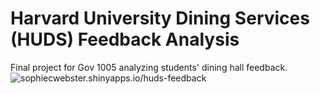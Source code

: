 # Harvard University Dining Services (HUDS) Feedback Analysis
Final project for Gov 1005 analyzing students' dining hall feedback. <br>
![sophiecwebster.shinyapps.io/huds-feedback]("sophiewebster.shinyapps.io/huds-feedback")
